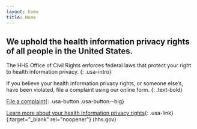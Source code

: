 ```yaml
---
layout: home
title: Home
---
```


## We uphold the health information privacy rights of all people in the United States.

The HHS Office of Civil Rights enforces federal laws that protect your right to health information privacy.
{: .usa-intro}

If you believe your health information privacy rights, or someone else’s, have been violated, file a complaint using our online form.
{: .text-bold}

[File a complaint](question-1.html){: .usa-button .usa-button--big}

[Learn more about your health information privacy rights](https://www.hhs.gov/hipaa/for-individuals/guidance-materials-for-consumers/index.html){: .usa-link}{:target="_blank" rel="noopener"} (hhs.gov)